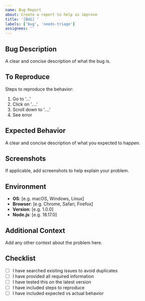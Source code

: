 ```yaml
---
name: Bug Report
about: Create a report to help us improve
title: '[BUG] '
labels: ['bug', 'needs-triage']
assignees: ''
---
```


## Bug Description

A clear and concise description of what the bug is.

## To Reproduce

Steps to reproduce the behavior:

1. Go to '...'
2. Click on '....'
3. Scroll down to '....'
4. See error

## Expected Behavior

A clear and concise description of what you expected to happen.

## Screenshots

If applicable, add screenshots to help explain your problem.

## Environment

- **OS**: [e.g. macOS, Windows, Linux]
- **Browser**: [e.g. Chrome, Safari, Firefox]
- **Version**: [e.g. 1.0.0]
- **Node.js**: [e.g. 18.17.0]

## Additional Context

Add any other context about the problem here.

## Checklist

- [ ] I have searched existing issues to avoid duplicates
- [ ] I have provided all required information
- [ ] I have tested this on the latest version
- [ ] I have included steps to reproduce
- [ ] I have included expected vs actual behavior
